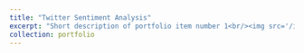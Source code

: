 ```yaml
---
title: "Twitter Sentiment Analysis"
excerpt: "Short description of portfolio item number 1<br/><img src='/images/500x300.png'>"
collection: portfolio
---
```

